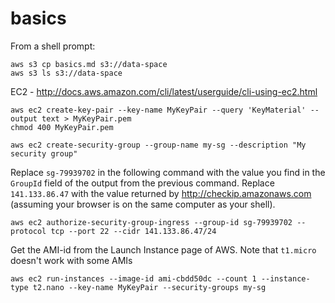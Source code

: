 # basics

From a shell prompt:
```
aws s3 cp basics.md s3://data-space
aws s3 ls s3://data-space
```

EC2 - http://docs.aws.amazon.com/cli/latest/userguide/cli-using-ec2.html
```
aws ec2 create-key-pair --key-name MyKeyPair --query 'KeyMaterial' --output text > MyKeyPair.pem
chmod 400 MyKeyPair.pem
```

```
aws ec2 create-security-group --group-name my-sg --description "My security group"
```
Replace `sg-79939702` in the following command with the value you find in the `GroupId` field of the output from the previous command.
Replace `141.133.86.47` with the value returned by http://checkip.amazonaws.com (assuming your browser is on the same computer as your shell).
```
aws ec2 authorize-security-group-ingress --group-id sg-79939702 --protocol tcp --port 22 --cidr 141.133.86.47/24
```


Get the AMI-id from the Launch Instance page of AWS. 
Note that `t1.micro` doesn't work with some AMIs 
```
aws ec2 run-instances --image-id ami-cbdd50dc --count 1 --instance-type t2.nano --key-name MyKeyPair --security-groups my-sg
```
